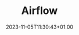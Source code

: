 ---
date: "2023-11-05T11:30:43+01:00"
title: "Airflow"
summary: "Apache Airflow - A platform to programmatically author, schedule, and monitor workflows"
images: # Create a folder called assets alongside this index.md file and place the images there. We only need the file name there. 
  - path: assets/code.png
  - path: assets/dags.png
  - path: assets/duration.png
  - path: assets/gantt.png
  - path: assets/graph.png
  - path: assets/grid.png 
categories:
  - workflow
tags:
  - "workflow"
links:
  - name: "apache/airflow"
    link: "https://github.com/apache/airflow"
author:    # the person who submitted this tool to KausalFlow
draft: false
---